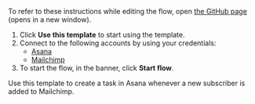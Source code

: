 To refer to these instructions while editing the flow, open [the GitHub page](https://github.com/ot4i/app-connect-templates/tree/main/resources/markdown/Create%20a%20task%20in%20Asana%20whenever%20a%20new%20subscriber%20is%20added%20to%20Mailchimp_instructions.md) (opens in a new window).

1. Click **Use this template** to start using the template.
2. Connect to the following accounts by using your credentials:
   - [Asana](https://www.ibm.com/docs/en/app-connect/saas?topic=apps-asana) 
   - [Mailchimp](https://ibm.biz/acmailchimp) 
3. To start the flow, in the banner, click **Start flow**.


Use this template to create a task in Asana whenever a new subscriber is added to Mailchimp.
